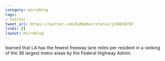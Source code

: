 ```yaml
---
category: microblog
tags:
- twitter
tweet_url: https://twitter.com/ExMember/status/1246658707
links: []
layout: microblog
---
```

learned that LA has the fewest freeway lane miles per resident in a ranking of the 36 largest metro areas by the Federal Highway Admin.
